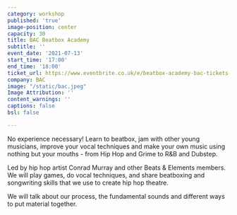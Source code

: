 ```yaml
---
category: workshop
published: 'true'
image-position: center
capacity: 30
title: BAC Beatbox Academy
subtitle: ''
event_date: '2021-07-13'
start_time: '17:00'
end_time: '18:00'
ticket_url: https://www.eventbrite.co.uk/e/beatbox-academy-bac-tickets-162803747391
company: BAC
image: "/static/bac.jpeg"
Image Attribution: ''
content_warnings: ''
captions: false
bsl: false

---
```

No experience necessary! Learn to beatbox, jam with other young musicians, improve your vocal techniques and make your own music using nothing but your mouths - from Hip Hop and Grime to R&B and Dubstep. 

Led by hip hop artist Conrad Murray and other Beats & Elements members. We will play games, do vocal techniques, and share beatboxing and songwriting skills that we use to create hip hop theatre. 

We will talk about our process, the fundamental sounds and different ways to put material together.